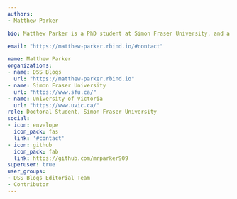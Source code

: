 ```yaml
---
authors:
- Matthew Parker

bio: Matthew Parker is a PhD student at Simon Fraser University, and a founding member of [DSS Blogs](https://dss-ialh.rbind.io/).

email: "https://matthew-parker.rbind.io/#contact"

name: Matthew Parker
organizations:
- name: DSS Blogs
  url: "https://matthew-parker.rbind.io"
- name: Simon Fraser University
  url: "https://www.sfu.ca/"
- name: University of Victoria
  url: "https://www.uvic.ca/"
role: Doctoral Student, Simon Fraser University
social:
- icon: envelope
  icon_pack: fas
  link: '#contact'
- icon: github
  icon_pack: fab
  link: https://github.com/mrparker909
superuser: true
user_groups:
- DSS Blogs Editorial Team
- Contributor
---
```




